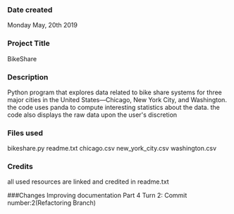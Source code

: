 ### Date created
Monday May, 20th 2019

### Project Title
BikeShare

### Description
Python program that explores data related to bike share systems for three major cities in the United States—Chicago, New York City, and Washington.
the code uses panda to compute interesting statistics about the data.
the code also displays the raw data upon the user's discretion

### Files used
bikeshare.py
readme.txt
chicago.csv
new_york_city.csv
washington.csv

### Credits
all used resources are linked and credited in readme.txt

###Changes
Improving documentation Part 4 Turn 2: Commit number:2(Refactoring Branch)
